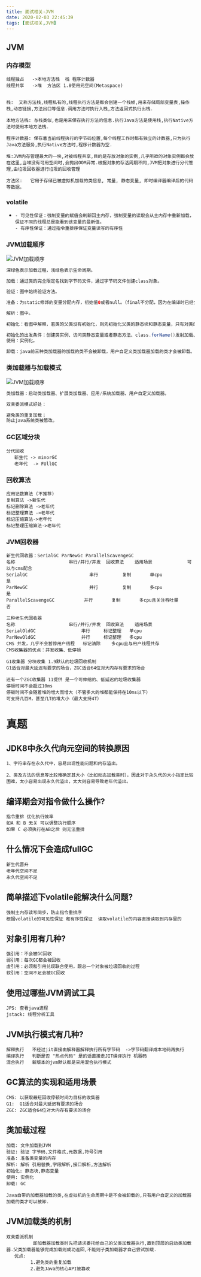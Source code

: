 ```yaml
---
title: 面试相关-JVM
date: 2020-02-03 22:45:39
tags: [面试相关,JVM]
---
```


## JVM

### 内存模型

```
线程独占   ->本地方法栈  栈 程序计数器
线程共享   ->堆  方法区 1.8使用元空间(Metaspace) 


栈:  又称方法栈,线程私有的,线程执行方法是都会创建一个栈帧,用来存储局部变量表,操作栈,动态链接,方法出口等信息.调用方法时执行入栈,方法返回式执行出栈.

本地方法栈: 与栈类似,也是用来保存执行方法的信息.执行Java方法是使用栈,执行Native方法时使用本地方法栈.

程序计数器: 保存着当前线程执行的字节码位置,每个线程工作时都有独立的计数器,只为执行Java方法服务,执行Native方法时,程序计数器为空.

堆:JVM内存管理最大的一块,对被线程共享,目的是存放对象的实例,几乎所欲的对象实例都会放在这里,当堆没有可用空间时,会抛出OOM异常.根据对象的存活周期不同,JVM把对象进行分代管理,由垃圾回收器进行垃圾的回收管理

方法区:   它用于存储已被虚拟机加载的类信息, 常量, 静态变量, 即时编译器编译后的代码等数据。
```

 <!--more-->

### volatile

- ```
  - 可见性保证：强制变量的赋值会刷新回主内存，强制变量的读取会从主内存中重新加载，保证不同的线程总是能看到该变量的最新值。
  - 有序性保证：通过指令重排序保证变量读写的有序性
  ```

### JVM加载顺序

![JVM加载顺序](/img/2020-02-03/5.png)

```java
深绿色表示加载过程，浅绿色表示生命周期。

加载：通过类的完全限定名找到字节码文件，通过字节码文件创建class对象。

验证：图中始终验证方法。

准备：为static修饰的变量分配内存，初始值0或者null。（final不分配，因为在编译时已经分配）

解析：图中。

初始化：看图中解释，若类的父类没有初始化，则先初始化父类的静态块和静态变量，只有对类的主动使用时才会初始化。

初始化的出发条件：创建类实例、访问类静态变量或者静态方法、class.forName()发射加载、某个子类被初始化。
使用：实例化。

卸载：java前三种类加载器的加载的类不会被卸载，用户自定义类加载器加载的类才会被卸载。
```

### 类加载器与加载模式

![JVM加载顺序](/img/2020-02-03/7.png)

```java
类加载器：启动类加载器、扩展类加载器、应用/系统加载器、用户自定义加载器。

双亲委派模式好处：

避免类的重复加载；
防止java系统类被篡改。
```



### GC区域分块

```
分代回收
   新生代 -> minorGC
   老年代  -> FUllGC
```

### 回收算法

```
应用记数算法 (不推荐)
复制算法 ->新生代
标记删除算法 ->老年代
标记整理算法 ->老年代
标记压缩算法->老年代
标记整理压缩算法->老年代
```

### JVM回收器

```
新生代回收器：SerialGC ParNewGc ParallelScavengeGC
名称	                  串行/并行/并发	回收算法	适用场景	         可以与cms配合
SerialGC	                   串行	      复制	   单cpu   	          是
ParNewGC	                   并行	      复制	   多cpu    	          是
ParallelScavengeGC	         并行	      复制	   多cpu且关注吞吐量	    否

三种老生代回收器
名称	                  串行/并行/并发	回收算法	适用场景
SerialOldGC	                串行	   标记整理	  单cpu
ParNewOldGC	                并行	   标记整理	  多cpu
CMS	并发，几乎不会暂停用户线程	标记清除	多cpu且与用户线程共存
CMS收集器的优点：并发收集、低停顿

G1收集器 分块收集 1.9默认的垃圾回收机制
G1适合对最大延迟有要求的场合，ZGC适合64位对大内存有要求的场合

还有一个ZGC收集器 11提供 是一个可伸缩的、低延迟的垃圾收集器
停顿时间不会超过10ms
停顿时间不会随着堆的增大而增大（不管多大的堆都能保持在10ms以下）
可支持几百M，甚至几T的堆大小（最大支持4T）

```



# 真题

##  **JDK8中永久代向元空间的转换原因**

```
1、字符串存在永久代中，容易出现性能问题和内存溢出。

2、类及方法的信息等比较难确定其大小（比如动态加载类时），因此对于永久代的大小指定比较困难，太小容易出现永久代溢出，太大则容易导致老年代溢出。
```

## 编译期会对指令做什么操作?

```
指令重排 优化执行效率
如A 和 B 无关 可以调整执行顺序
如果 C 必须执行在AB之后 则无法重排
```

## 什么情况下会造成fullGC

```
新生代晋升
老年代空间不足
永久代空间不足
```

## 简单描述下volatile能解决什么问题?

```
强制主内存读写同步，防止指令重排序
根据volatile的可见性保证 和有序性保证  读取volatile的内容直接读取到内存里的
```

## 对象引用有几种?

```
强引用：不会被GC回收
弱引用：每次GC都会被回收
虚引用：必须和引用兑现联合使用，跟总一个对象被垃圾回收的过程
软引用：空间不足会被GC回收
```

## 使用过哪些JVM调试工具

```
JPS: 查看java进程
jstack: 线程分析工具

```

## JVM执行模式有几种?

```
解释执行   不经过jit直接由解释器解释执行所有字节码  ->字节码翻译成本地码再执行
编译执行   判断是否 "热点代码" 是的话直接走JIT编译执行 机器码
混合执行   新版本的jvm默认都是采用混合执行模式
```

## GC算法的实现和适用场景

```
CMS: 以获取最短回收停顿时间为目标的收集器
G1:  G1适合对最大延迟有要求的场合
ZGC: ZGC适合64位对大内存有要求的场合
```

## 类加载过程

```
加载: 文件加载到JVM
验证: 验证 字节码,文件格式,元数据,符号引用
准备: 准备类变量的内存
解析: 解析 引用替换,字段解析,接口解析,方法解析
初始化: 静态块,静态变量
使用: 实例化
卸载: GC

Java自带的加载器加载的类,在虚拟机的生命周期中是不会被卸载的,只有用户自定义的加载器加载的类才可以被卸.
```

## JVM加载类的机制

```
双亲委派机制
          即加载器加载类时先把请求委托给自己的父类加载器执行,直到顶层的启动类加载器.父类加载器能够完成加载则成功返回,不能则子类加载器才自己尝试加载.
   优点:
         1.避免类的重复加载
         2.避免Java的核心API被篡改
```

## 

## 